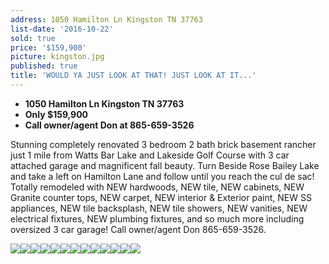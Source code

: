 ```yaml
---
address: 1050 Hamilton Ln Kingston TN 37763
list-date: '2016-10-22'
sold: true
price: '$159,900'
picture: kingston.jpg
published: true
title: 'WOULD YA JUST LOOK AT THAT! JUST LOOK AT IT...'
---
```



* **1050 Hamilton Ln Kingston TN 37763**
* **Only $159,900**
* **Call owner/agent Don at 865-659-3526**

Stunning completely renovated 3 bedroom 2 bath brick basement rancher just 1 mile from Watts Bar Lake and Lakeside Golf Course with 3 car attached garage and magnificent fall beauty. Turn Beside Rose Bailey Lake and take a left on Hamilton Lane and follow until you reach the cul de sac! Totally remodeled with NEW hardwoods, NEW tile, NEW cabinets, NEW Granite counter tops, NEW carpet, NEW interior & Exterior paint, NEW SS appliances, NEW tile backsplash, NEW tile showers, NEW vanities, NEW electrical fixtures, NEW plumbing fixtures, and so much more including oversized 3 car garage! Call owner/agent Don 865-659-3526.

![](/uploads/versions/is27mwtycmlj7d1000000000---x----1024-684x---.jpg)![](/uploads/versions/isqtvp8y40u1qe1000000000---x----1024-695x---.jpg)![](/uploads/versions/isado8c5hutg7d1000000000---x----1024-698x---.jpg)![](/uploads/versions/isy7gxlivwbsld1000000000---x----1024-684x---.jpg)![](/uploads/versions/isq9wo8j1qxjxa1000000000---x----1024-684x---.jpg)![](/uploads/versions/isu0kkbs8edm7d1000000000---x----1024-684x---.jpg)![](/uploads/versions/isyfy0rp5y5hxa1000000000---x----1024-684x---.jpg)![](/uploads/versions/isekklmv3dsmld1000000000---x----1024-684x---.jpg)![](/uploads/versions/iseofwaf0ywr7d1000000000---x----1024-684x---.jpg)![](/uploads/versions/isap9x2zi8n0md1000000000---x----1024-684x---.jpg)![](/uploads/versions/is6ei94pz4kpld1000000000---x----1024-684x---.jpg)![](/uploads/versions/isircjqvgudbpa1000000000---x----1024-684x---.jpg)![](/uploads/versions/ismqmx428l0kld1000000000---x----1024-684x---.jpg)